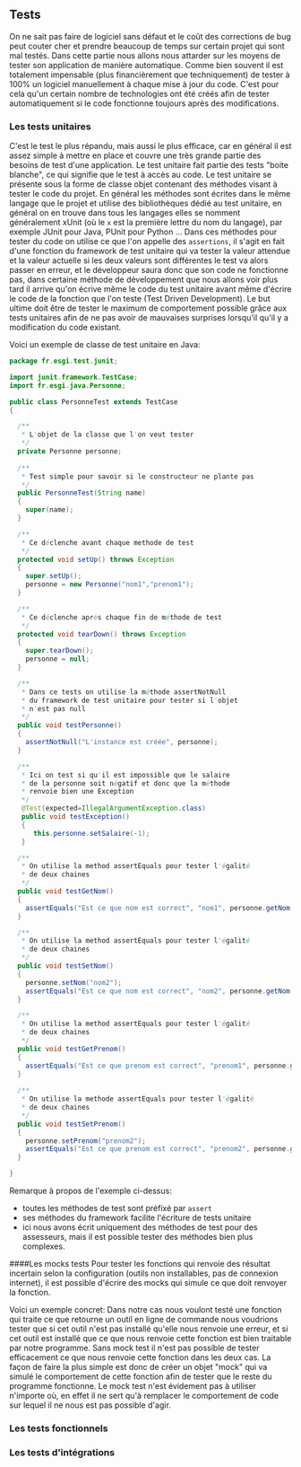 ## Tests

On ne sait pas faire de logiciel sans défaut et le coût des corrections de bug peut couter cher et prendre beaucoup de temps sur certain projet qui sont mal testés. Dans cette partie nous allons nous attarder sur les moyens de tester son application de manière automatique. Comme bien souvent il est totalement impensable (plus financièrement que techniquement) de tester à 100% un logiciel manuellement à chaque mise à jour du code. C'est pour cela qu'un certain nombre de technologies ont été créés afin de tester automatiquement si le code fonctionne toujours après des modifications.

### Les tests unitaires
C'est le test le plus répandu, mais aussi le plus efficace, car en général il est assez simple à mettre en place et couvre une très grande partie des besoins de test d'une application. Le test unitaire fait partie des tests "boite blanche", ce qui signifie que le test à accès au code. Le test unitaire se présente sous la forme de classe objet contenant des méthodes visant à tester le code du projet. En général les méthodes sont écrites dans le même langage que le projet et utilise des bibliothèques dédié au test unitaire, en général on en trouve dans tous les langages elles se nomment généralement xUnit (où le `x` est la première lettre du nom du langage), par exemple JUnit pour Java, PUnit pour Python ... Dans ces méthodes pour tester du code on utilise ce que l'on appelle des ``assertions``, il s'agit en fait d'une fonction du framework de test unitaire qui va tester la valeur attendue et la valeur actuelle si les deux valeurs sont différentes le test va alors passer en erreur, et le développeur saura donc que son code ne fonctionne pas, dans certaine méthode de développement que nous allons voir plus tard il arrive qu'on écrive même le code du test unitaire avant même d'écrire le code de la fonction que l'on teste (Test Driven Development). Le but ultime doit être de tester le maximum de comportement possible grâce aux tests unitaires afin de ne pas avoir de mauvaises surprises lorsqu'il qu'il y a modification du code existant.


Voici un exemple de classe de test unitaire en Java:

```java
package fr.esgi.test.junit;

import junit.framework.TestCase;
import fr.esgi.java.Personne;

public class PersonneTest extends TestCase
{

  /**
   * L'objet de la classe que l'on veut tester
   */
  private Personne personne;
  
  /**
   * Test simple pour savoir si le constructeur ne plante pas
   */
  public PersonneTest(String name)
  {
    super(name);
  }

  /**
   * Ce déclenche avant chaque methode de test
   */
  protected void setUp() throws Exception
  {
    super.setUp();
    personne = new Personne("nom1","prenom1");
  }

  /**
   * Ce déclenche après chaque fin de méthode de test
   */
  protected void tearDown() throws Exception
  {
    super.tearDown();
    personne = null;
  }

  /**
   * Dans ce tests on utilise la méthode assertNotNull 
   * du framework de test unitaire pour tester si l'objet 
   * n'est pas null
   */
  public void testPersonne()
  {
    assertNotNull("L'instance est créée", personne);
  }

  /**
   * Ici on test si qu'il est impossible que le salaire 
   * de la personne soit négatif et donc que la méthode 
   * renvoie bien une Exception
   */
   @Test(expected=IllegalArgumentException.class)
   public void testException()
   {
      this.personne.setSalaire(-1);
   }

  /**
   * On utilise la method assertEquals pour tester l'égalité
   * de deux chaines
   */
  public void testGetNom()
  {
    assertEquals("Est ce que nom est correct", "nom1", personne.getNom());
  }

  /**
   * On utilise la method assertEquals pour tester l'égalité
   * de deux chaines
   */
  public void testSetNom()
  {
    personne.setNom("nom2");
    assertEquals("Est ce que nom est correct", "nom2", personne.getNom());
  }

  /**
   * On utilise la method assertEquals pour tester l'égalité
   * de deux chaines
   */
  public void testGetPrenom()
  {
    assertEquals("Est ce que prenom est correct", "prenom1", personne.getPrenom());
  }
  
  /**
   * On utilise la methode assertEquals pour tester l'égalité
   * de deux chaines
   */
  public void testSetPrenom()
  {
    personne.setPrenom("prenom2");
    assertEquals("Est ce que prenom est correct", "prenom2", personne.getPrenom());
  }

}
```
Remarque à propos de l'exemple ci-dessus:

- toutes les méthodes de test sont préfixé par ``assert``
- ses méthodes du framework facilite l'écriture de tests unitaire
- ici nous avons écrit uniquement des méthodes de test pour des assesseurs, mais il est possible tester des méthodes bien plus complexes.

####Les mocks tests
Pour tester les fonctions qui renvoie des résultat incertain selon la configuration (outils non installables, pas de connexion internet), il est possible d'écrire des mocks qui simule ce que doit renvoyer la fonction.

Voici un exemple concret:
Dans notre cas nous voulont testé une fonction qui traite ce que retourne un outil en ligne de commande nous voudrions tester que si cet outil n'est pas installé qu'elle nous renvoie une erreur, et si cet outil est installé que ce que nous renvoie cette fonction est bien traitable par notre programme. Sans mock test il n'est pas possible de tester efficacement ce que nous renvoie cette fonction dans les deux cas. La façon de faire la plus simple est donc de créer un objet "mock" qui va simulé le comportement de cette fonction afin de tester que le reste du programme fonctionne. Le mock test n'est évidement pas à utiliser n'importe où, en effet il ne sert qu'à remplacer le comportement de code sur lequel il ne nous est pas possible d'agir. 

### Les tests fonctionnels

### Les tests d'intégrations
